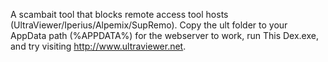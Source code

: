 A scambait tool that blocks remote access tool hosts (UltraViewer/Iperius/Alpemix/SupRemo).
Copy the ult folder to your AppData path (%APPDATA%) for the webserver to work, run This Dex.exe, and try visiting http://www.ultraviewer.net.
